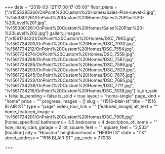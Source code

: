 +++
date = "2019-03-12T17:00:17-05:00"
floor_plans = ["/v1553285360/OnPoint%20Custom%20Homes/Sales-Plan-Level-3.jpg", "/v1553801261/OnPoint%20Custom%20Homes/Sales%20Plan%20-%20Level%201.jpg", "/v1553801261/OnPoint%20Custom%20Homes/Sales%20Plan%20-%20Level%202.jpg"]
gallery_images = ["/v1561734201/OnPoint%20Custom%20Homes/DSC_7905.jpg", "/v1561734203/OnPoint%20Custom%20Homes/DSC_7930.jpg", "/v1561734212/OnPoint%20Custom%20Homes/DSC_7554.jpg", "/v1561734274/OnPoint%20Custom%20Homes/DSC_7559.jpg", "/v1561734288/OnPoint%20Custom%20Homes/DSC_7587.jpg", "/v1561734285/OnPoint%20Custom%20Homes/DSC_7596.jpg", "/v1561734293/OnPoint%20Custom%20Homes/DSC_7629.jpg", "/v1561734245/OnPoint%20Custom%20Homes/DSC_7676.jpg", "/v1561734223/OnPoint%20Custom%20Homes/DSC_7695.jpg", "/v1561734238/OnPoint%20Custom%20Homes/DSC_7711.jpg", "/v1561734219/OnPoint%20Custom%20Homes/DSC_7638.jpg"]
is_on_sale = false
is_pending = false
is_sold = true
layout = "home-single"
page_kind = "home"
price = ""
progress_images = []
slug = "/1516-blair-st"
title = "1516 BLAIR ST"
type = "page"
video_tour_link = ""
[featured_image]
alt_text = ""
home_featured_image = "/v1561734201/OnPoint%20Custom%20Homes/DSC_7905.jpg"
[home_specifics]
bathrooms = 3.5
bedrooms = 4
description_of_home = ""
how_many_cars_garage = 2
lot_square_feet = ""
square_feet = "3,533"
[location]
city = "Houston"
neighboorhood = "HEIGHTS"
state = "TX"
street_address = "1516 BLAIR ST"
zip_code = 77008

+++
